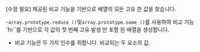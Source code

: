 [수정 필요]
제공된 비교 기능을 기반으로 배열의 모든 고유 한 값을 찾습니다.

-`array.prototype.reduce ()`및`array.prototype.some ()`를 사용하여 비교 기능`fn``를 기반으로 각 값의 첫 번째 고유 발생 만 포함 된 배열을 생성합니다.
- 비교 기능은 두 가지 인수를 취합니다. 비교되는 두 요소의 값.
